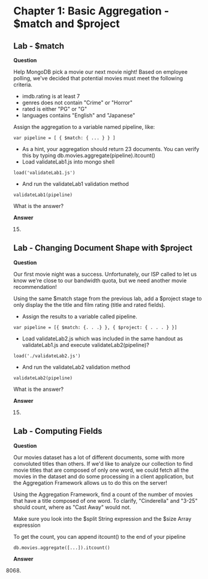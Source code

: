 # Chapter 1: Basic Aggregation - $match and $project

## Lab - \$match

**Question**

Help MongoDB pick a movie our next movie night! Based on employee polling, we've decided that potential movies must meet the following criteria.

- imdb.rating is at least 7
- genres does not contain "Crime" or "Horror"
- rated is either "PG" or "G"
- languages contains "English" and "Japanese"

Assign the aggregation to a variable named pipeline, like:

```
var pipeline = [ { $match: { ... } } ]
```

- As a hint, your aggregation should return 23 documents. You can verify this by typing db.movies.aggregate(pipeline).itcount()
- Load validateLab1.js into mongo shell

```
load('validateLab1.js')
```

- And run the validateLab1 validation method

```
validateLab1(pipeline)
```

What is the answer?

**Answer**

15.

## Lab - Changing Document Shape with \$project

**Question**

Our first movie night was a success. Unfortunately, our ISP called to let us know we're close to our bandwidth quota, but we need another movie recommendation!

Using the same $match stage from the previous lab, add a $project stage to only display the the title and film rating (title and rated fields).

- Assign the results to a variable called pipeline.

```
var pipeline = [{ $match: {. . .} }, { $project: { . . . } }]
```

- Load validateLab2.js which was included in the same handout as validateLab1.js and execute validateLab2(pipeline)?

```
load('./validateLab2.js')
```

- And run the validateLab2 validation method

```
validateLab2(pipeline)
```

What is the answer?

**Answer**

15.

## Lab - Computing Fields

**Question**

Our movies dataset has a lot of different documents, some with more convoluted titles than others. If we'd like to analyze our collection to find movie titles that are composed of only one word, we could fetch all the movies in the dataset and do some processing in a client application, but the Aggregation Framework allows us to do this on the server!

Using the Aggregation Framework, find a count of the number of movies that have a title composed of one word. To clarify, "Cinderella" and "3-25" should count, where as "Cast Away" would not.

Make sure you look into the $split String expression and the $size Array expression

To get the count, you can append itcount() to the end of your pipeline

```
db.movies.aggregate([...]).itcount()
```

**Answer**

8068.
